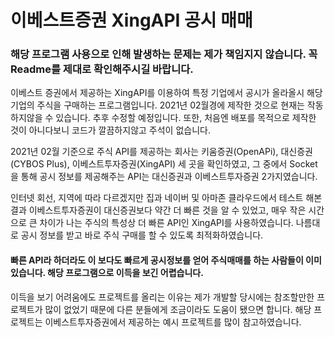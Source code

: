 # 이베스트증권 XingAPI 공시 매매
### 해당 프로그램 사용으로 인해 발생하는 문제는 제가 책임지지 않습니다. 꼭 Readme를 제대로 확인해주시길 바랍니다.
이베스트 증권에서 제공하는 XingAPI를 이용하여 특정 기업에서 공시가 올라올시 해당 기업의 주식을 구매하는 프로그램입니다.
2021년 02월경에 제작한 것으로 현재는 작동하지않을 수 있습니다. 추후 수정할 예정입니다. 또한, 처음엔 배포를 목적으로 제작한 것이 아니다보니 코드가 깔끔하지않고 주석이 없습니다.

2021년 02월 기준으로 주식 API를 제공하는 회사는 키움증권(OpenAPi), 대신증권(CYBOS Plus), 이베스트투자증권(XingAPI) 세 곳을 확인하였고,
그 중에서 Socket을 통해 공시 정보를 제공해주는 API는 대신증권과 이베스트투자증권 2가지였습니다. 

인터넷 회선, 지역에 따라 다르겠지만 집과 네이버 및 아마존 클라우드에서 테스트 해본 결과 이베스트투자증권이 대신증권보다 약간 더 빠른 것을 알 수 있었고,
매우 작은 시간으로 큰 차이가 나는 주식의 특성상 더 빠른 API인 XingAPI를 사용하였습니다. 나름대로 공시 정보를 받고 바로 주식 구매를 할 수 있도록 최적화하였습니다.
#### 빠른 API라 하더라도 이 보다도 빠르게 공시정보를 얻어 주식매매를 하는 사람들이 이미 있습니다. 해당 프로그램으로 이득을 보긴 어렵습니다.

이득을 보기 어려움에도 프로젝트를 올리는 이유는 제가 개발할 당시에는 참조할만한 프로젝트가 많이 없었기 때문에 다른 분들에게 조금이라도 도움이 됐으면 합니다.
해당 프로젝트는 이베스트투자증권에서 제공하는 예시 프로젝트를 많이 참고하였습니다.
